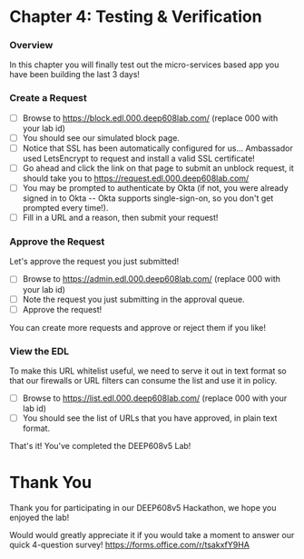 # Chapter 4: Testing & Verification
### Overview
In this chapter you will finally test out the micro-services based app you have been building the last 3 days!

### Create a Request

 - [ ] Browse to https://block.edl.000.deep608lab.com/ (replace 000 with your lab id)
 - [ ] You should see our simulated block page.
 - [ ] Notice that SSL has been automatically configured for us... Ambassador used LetsEncrypt to request and install a valid SSL certificate!
 - [ ] Go ahead and click the link on that page to submit an unblock request, it should take you to https://request.edl.000.deep608lab.com/
 - [ ] You may be prompted to authenticate by Okta (if not, you were already signed in to Okta -- Okta supports single-sign-on, so you don't get prompted every time!).
 - [ ] Fill in a URL and a reason, then submit your request!

### Approve the Request
Let's approve the request you just submitted!

 - [ ] Browse to https://admin.edl.000.deep608lab.com/ (replace 000 with your lab id)
 - [ ] Note the request you just submitting in the approval queue.
 - [ ] Approve the request!

You can create more requests and approve or reject them if you like!

### View the EDL
To make this URL whitelist useful, we need to serve it out in text format so that our firewalls or URL filters can consume the list and use it in policy.

 - [ ] Browse to https://list.edl.000.deep608lab.com/ (replace 000 with your lab id)
 - [ ] You should see the list of URLs that you have approved, in plain text format.

That's it! You've completed the DEEP608v5 Lab!

# Thank You
Thank you for participating in our DEEP608v5 Hackathon, we hope you enjoyed the lab!

Would would greatly appreciate it if you would take a moment to answer our quick 4-question survey!
https://forms.office.com/r/tsakxfY9HA